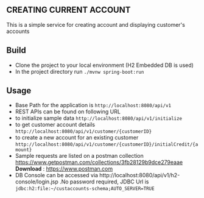 CREATING CURRENT ACCOUNT
----------------------------------------
This is a simple service for creating account and displaying customer's accounts

Build
-----
- Clone the project to your local environment
(H2 Embedded DB is used)
- In the project directory run `./mvnw spring-boot:run`
 
Usage
---------------
- Base Path for the application is `http://localhost:8080/api/v1`
- REST APIs can be found on following URL
 - to initialize sample data
  `http://localhost:8080/api/v1/initialize`
 - to get customer account details
 `http://localhost:8080/api/v1/customer/{customerID}`
 - to create a new account for an existing customer
 `http://localhost:8080/api/v1/customer/{customerID}/initialCredit/{amount}`
- Sample requests are listed on a postman collection 
  https://www.getpostman.com/collections/3fb28129b9dce279eaae
        __Download__ : https://www.postman.com 
- DB Console can be accessed via http://localhost:8080/api/v1/h2-console/login.jsp
    .No password required, JDBC Url is `jdbc:h2:file:~/custaccounts-schema;AUTO_SERVER=TRUE` 
    
